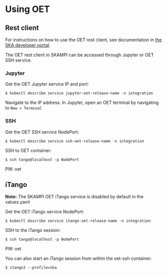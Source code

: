 Using OET
===============

Rest client
-------------
For instructions on how to use the OET rest client, see documentation in [the SKA developer portal](https://developer.skatelescope.org/projects/observation-execution-tool/en/latest/rest_client.html).

The OET rest client in SKAMPI can be accessed through Jupyter or OET SSH service.

### Jupyter
Get the OET Jupyter service IP and port:
```
$ kubectl describe service jupyter-oet-release-name -n integration
```

Navigate to the IP address. In Jupyter, open an OET terminal by navigating to `New > Terminal`

### SSH
Get the OET SSH service NodePort:
```
$ kubectl describe service ssh-oet-release-name -n integration
```

SSH to OET container:
```
$ ssh tango@localhost -p NodePort
```
PW: oet

iTango
-------------
**Note:** The SKAMPI OET iTango service is disabled by default in the values.yaml

Get the OET iTango service NodePort:
```
$ kubectl describe service itango-oet-release-name -n integration
```

SSH to the iTango session:
```
$ ssh tango@localhost -p NodePort
```
PW: oet

You can also start an iTango session from within the oet-ssh container:
```
$ itango3 --profile=ska
```